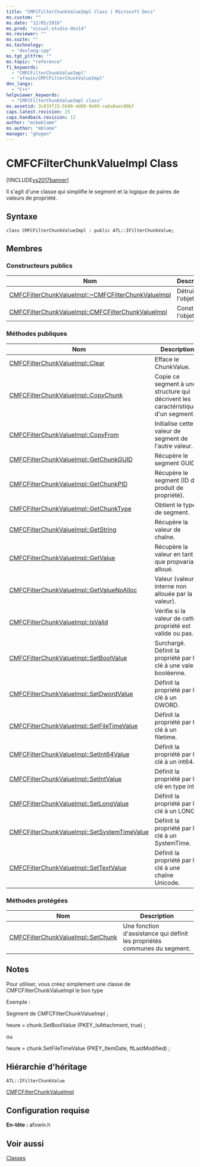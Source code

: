 ```yaml
---
title: "CMFCFilterChunkValueImpl Class | Microsoft Docs"
ms.custom: ""
ms.date: "12/05/2016"
ms.prod: "visual-studio-dev14"
ms.reviewer: ""
ms.suite: ""
ms.technology: 
  - "devlang-cpp"
ms.tgt_pltfrm: ""
ms.topic: "reference"
f1_keywords: 
  - "CMFCFilterChunkValueImpl"
  - "afxwin/CMFCFilterChunkValueImpl"
dev_langs: 
  - "C++"
helpviewer_keywords: 
  - "CMFCFilterChunkValueImpl class"
ms.assetid: 3c833f23-5b88-4d08-9e09-ca6a8aec88bf
caps.latest.revision: 25
caps.handback.revision: 12
author: "mikeblome"
ms.author: "mblome"
manager: "ghogen"
---
```

# CMFCFilterChunkValueImpl Class
[!INCLUDE[vs2017banner](../../assembler/inline/includes/vs2017banner.md)]

Il s'agit d'une classe qui simplifie le segment et la logique de paires de valeurs de propriété.  
  
## Syntaxe  
  
```  
class CMFCFilterChunkValueImpl : public ATL::IFilterChunkValue;  
```  
  
## Membres  
  
### Constructeurs publics  
  
|Nom|Description|  
|---------|-----------------|  
|[CMFCFilterChunkValueImpl::~CMFCFilterChunkValueImpl](../Topic/CMFCFilterChunkValueImpl::~CMFCFilterChunkValueImpl.md)|Détruit l'objet.|  
|[CMFCFilterChunkValueImpl::CMFCFilterChunkValueImpl](../Topic/CMFCFilterChunkValueImpl::CMFCFilterChunkValueImpl.md)|Construit l'objet.|  
  
### Méthodes publiques  
  
|Nom|Description|  
|---------|-----------------|  
|[CMFCFilterChunkValueImpl::Clear](../Topic/CMFCFilterChunkValueImpl::Clear.md)|Efface le ChunkValue.|  
|[CMFCFilterChunkValueImpl::CopyChunk](../Topic/CMFCFilterChunkValueImpl::CopyChunk.md)|Copie ce segment à une structure qui décrivent les caractéristiques d'un segment.|  
|[CMFCFilterChunkValueImpl::CopyFrom](../Topic/CMFCFilterChunkValueImpl::CopyFrom.md)|Initialise cette valeur de segment de l'autre valeur.|  
|[CMFCFilterChunkValueImpl::GetChunkGUID](../Topic/CMFCFilterChunkValueImpl::GetChunkGUID.md)|Récupère le segment GUID.|  
|[CMFCFilterChunkValueImpl::GetChunkPID](../Topic/CMFCFilterChunkValueImpl::GetChunkPID.md)|Récupère le segment \(ID de produit de propriété\).|  
|[CMFCFilterChunkValueImpl::GetChunkType](../Topic/CMFCFilterChunkValueImpl::GetChunkType.md)|Obtient le type de segment.|  
|[CMFCFilterChunkValueImpl::GetString](../Topic/CMFCFilterChunkValueImpl::GetString.md)|Récupère la valeur de chaîne.|  
|[CMFCFilterChunkValueImpl::GetValue](../Topic/CMFCFilterChunkValueImpl::GetValue.md)|Récupère la valeur en tant que propvariant alloué.|  
|[CMFCFilterChunkValueImpl::GetValueNoAlloc](../Topic/CMFCFilterChunkValueImpl::GetValueNoAlloc.md)|Valeur \(valeur interne non allouée par la valeur\).|  
|[CMFCFilterChunkValueImpl::IsValid](../Topic/CMFCFilterChunkValueImpl::IsValid.md)|Vérifie si la valeur de cette propriété est valide ou pas.|  
|[CMFCFilterChunkValueImpl::SetBoolValue](../Topic/CMFCFilterChunkValueImpl::SetBoolValue.md)|Surchargé.  Définit la propriété par la clé à une valeur booléenne.|  
|[CMFCFilterChunkValueImpl::SetDwordValue](../Topic/CMFCFilterChunkValueImpl::SetDwordValue.md)|Définit la propriété par la clé à un DWORD.|  
|[CMFCFilterChunkValueImpl::SetFileTimeValue](../Topic/CMFCFilterChunkValueImpl::SetFileTimeValue.md)|Définit la propriété par la clé à un filetime.|  
|[CMFCFilterChunkValueImpl::SetInt64Value](../Topic/CMFCFilterChunkValueImpl::SetInt64Value.md)|Définit la propriété par la clé à un int64.|  
|[CMFCFilterChunkValueImpl::SetIntValue](../Topic/CMFCFilterChunkValueImpl::SetIntValue.md)|Définit la propriété par la clé en type int.|  
|[CMFCFilterChunkValueImpl::SetLongValue](../Topic/CMFCFilterChunkValueImpl::SetLongValue.md)|Définit la propriété par la clé à un LONG.|  
|[CMFCFilterChunkValueImpl::SetSystemTimeValue](../Topic/CMFCFilterChunkValueImpl::SetSystemTimeValue.md)|Définit la propriété par la clé à un SystemTime.|  
|[CMFCFilterChunkValueImpl::SetTextValue](../Topic/CMFCFilterChunkValueImpl::SetTextValue.md)|Définit la propriété par la clé à une chaîne Unicode.|  
  
### Méthodes protégées  
  
|Nom|Description|  
|---------|-----------------|  
|[CMFCFilterChunkValueImpl::SetChunk](../Topic/CMFCFilterChunkValueImpl::SetChunk.md)|Une fonction d'assistance qui définit les propriétés communes du segment.|  
  
## Notes  
 Pour utiliser, vous créez simplement une classe de CMFCFilterChunkValueImpl le bon type  
  
 Exemple :  
  
 Segment de CMFCFilterChunkValueImpl ;  
  
 heure \= chunk.SetBoolValue \(PKEY\_IsAttachment, true\) ;  
  
 ou  
  
 heure \= chunk.SetFileTimeValue \(PKEY\_ItemDate, ftLastModified\) ;  
  
## Hiérarchie d'héritage  
 `ATL::IFilterChunkValue`  
  
 [CMFCFilterChunkValueImpl](../../mfc/reference/cmfcfilterchunkvalueimpl-class.md)  
  
## Configuration requise  
 **En\-tête :** afxwin.h  
  
## Voir aussi  
 [Classes](../../mfc/reference/mfc-classes.md)